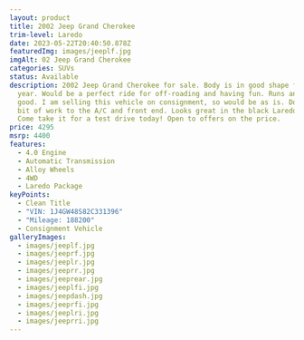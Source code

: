 ```yaml
---
layout: product
title: 2002 Jeep Grand Cherokee
trim-level: Laredo
date: 2023-05-22T20:40:50.878Z
featuredImg: images/jeeplf.jpg
imgAlt: 02 Jeep Grand Cherokee
categories: SUVs
status: Available
description: 2﻿002 Jeep Grand Cherokee for sale. Body is in good shape for the
  year. Would be a perfect ride for off-roading and having fun. Runs and drives
  good. I am selling this vehicle on consignment, so would be as is. Does need a
  bit of work to the A/C and front end. Looks great in the black Laredo package.
  Come take it for a test drive today! Open to offers on the price.
price: 4295
msrp: 4400
features:
  - 4.0 Engine
  - Automatic Transmission
  - Alloy Wheels
  - 4WD
  - Laredo Package
keyPoints:
  - Clean Title
  - "VIN: 1J4GW48S82C331396"
  - "Mileage: 188200"
  - Consignment Vehicle
galleryImages:
  - images/jeeplf.jpg
  - images/jeeprf.jpg
  - images/jeeplr.jpg
  - images/jeeprr.jpg
  - images/jeeprear.jpg
  - images/jeeplfi.jpg
  - images/jeepdash.jpg
  - images/jeeprfi.jpg
  - images/jeeplri.jpg
  - images/jeeprri.jpg
---
```

